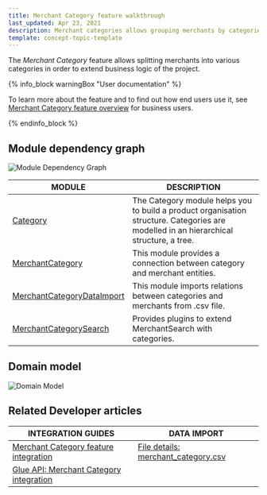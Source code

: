 ```yaml
---
title: Merchant Category feature walkthrough
last_updated: Apr 23, 2021
description: Merchant categories allows grouping merchants by categories.
template: concept-topic-template
---
```


The *Merchant Category* feature allows splitting merchants into various categories in order to extend business logic of the project.

{% info_block warningBox "User documentation" %}

To learn more about the feature and to find out how end users use it, see [Merchant Category feature overview](/docs/marketplace/user/features/{{page.version}}/merchant-category-feature-overview.html) for business users.

{% endinfo_block %}

## Module dependency graph

![Module Dependency Graph](https://confluence-connect.gliffy.net/embed/image/19aac040-a607-4a20-8edf-a81473e293e9.png?utm_medium=live&utm_source=custom)
<!--
Diagram content:
    -The module dependency graph SHOULD contain all the modules that are specified in the feature  (don't confuse with the module in the epic)
    - The module dependency graph MAY contain other module that might be useful or required to show
Diagram styles:
    - The diagram SHOULD be drown with the same style as the example in this doc
    - Use the same distance between boxes, the same colors, the same size of the boxes
Table content:
    - The table that goes after diagram SHOULD contain all the modules that are present on the diagram
    - The table should provide the role each module plays in this feature
-->
| MODULE     | DESCRIPTION                |
|------------|----------------------------|
| [Category](https://github.com/spryker/category) | The Category module helps you to build a product organisation structure. Categories are modelled in an hierarchical structure, a tree.  |
| [MerchantCategory](https://github.com/spryker/merchant-category) | This module provides a connection between category and merchant entities. |
| [MerchantCategoryDataImport](https://github.com/spryker/merchant-category-data-import) | This module imports relations between categories and merchants from .csv file. |
| [MerchantCategorySearch](https://github.com/spryker/merchant-category-search) | Provides plugins to extend MerchantSearch with categories. |

## Domain model
<!--
- Domain model SHOULD contain all the entities that were adjusted or introduced by the feature.
- All the new connections SHOULD also be shown and highlighted properly 
- Make sure to follow the same style as in the example
-->
![Domain Model](https://confluence-connect.gliffy.net/embed/image/2f9ddeb3-aefe-4511-b1d0-7936a7935c6a.png?utm_medium=live&utm_source=custom)


## Related Developer articles


|INTEGRATION GUIDES  |DATA IMPORT  |
|---------|---------|
| [Merchant Category feature integration](/docs/marketplace/dev/feature-integration-guides/{{page.version}}/merchant-category-feature-integration.html)    |[File details: merchant_category.csv](/docs/marketplace/dev/data-import/{{page.version}}/file-details-merchant-category.csv.html)  |
| [Glue API: Merchant Category integration](/docs/marketplace/dev/feature-integration-guides/{{page.version}}/glue/merchant-category-feature-integration.html) |  |  

